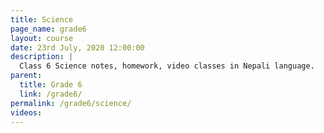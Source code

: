 ```yaml
---
title: Science
page_name: grade6
layout: course
date: 23rd July, 2020 12:00:00
description: |
  Class 6 Science notes, homework, video classes in Nepali language.
parent:
  title: Grade 6
  link: /grade6/
permalink: /grade6/science/
videos:
---
```

